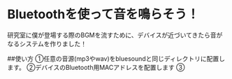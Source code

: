 # Bluetoothを使って音を鳴らそう！
研究室に僕が登場する際のBGMを流すために、デバイスが近づいてきたら音がなるシステムを作りました！

##使い方
①任意の音源(mp3やwav)をbluesoundと同じディレクトリに配置します。
②デバイスのBluetooth用MACアドレスを配置します
③
